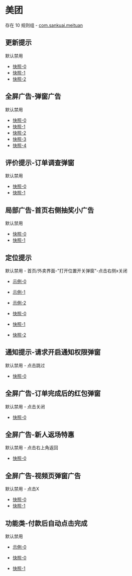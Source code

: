 # 美团

存在 10 规则组 - [com.sankuai.meituan](/src/apps/com.sankuai.meituan.ts)

## 更新提示

默认禁用

- [快照-0](https://i.gkd.li/i/12614559)
- [快照-1](https://i.gkd.li/i/12673132)
- [快照-2](https://i.gkd.li/i/13292635)

## 全屏广告-弹窗广告

默认禁用

- [快照-0](https://i.gkd.li/i/12639717)
- [快照-1](https://i.gkd.li/i/12892626)
- [快照-2](https://i.gkd.li/i/12646768)
- [快照-3](https://i.gkd.li/i/13694877)
- [快照-4](https://i.gkd.li/i/12739204)

## 评价提示-订单调查弹窗

默认禁用

- [快照-0](https://i.gkd.li/i/12639723)
- [快照-1](https://i.gkd.li/i/13682336)

## 局部广告-首页右侧抽奖小广告

默认禁用

- [快照-0](https://i.gkd.li/i/12639815)
- [快照-1](https://i.gkd.li/i/12639734)

## 定位提示

默认禁用 - 首页/外卖界面-"打开位置开关弹窗"-点击右侧x关闭

- [示例-0](https://m.gkd.li/57941037/da856996-b128-486a-a6d4-964183b0c719)
- [示例-1](https://m.gkd.li/57941037/3071d3a4-f8ca-4c6f-8aa2-cf9573dbed3d)
- [示例-2](https://m.gkd.li/57941037/3bb08a42-5d88-4f9d-8cbe-cb913e136ec6)

- [快照-0](https://i.gkd.li/i/14472663)
- [快照-1](https://i.gkd.li/i/12910211)
- [快照-2](https://i.gkd.li/i/14472614)

## 通知提示-请求开启通知权限弹窗

默认禁用 - 点击跳过

- [快照-0](https://i.gkd.li/i/13439134)

## 全屏广告-订单完成后的红包弹窗

默认禁用 - 点击关闭

- [快照-0](https://i.gkd.li/i/13695703)

## 全屏广告-新人返场特惠

默认禁用 - 点击右上角返回

- [快照-0](https://i.gkd.li/i/13800691)

## 全屏广告-视频页弹窗广告

默认禁用 - 点击X

- [快照-0](https://i.gkd.li/i/14033982)
- [快照-1](https://i.gkd.li/i/14034073)

## 功能类-付款后自动点击完成

默认禁用

- [示例-0](https://m.gkd.li/57941037/257a3a0d-966b-4c16-89d9-abf9acaef9a9)

- [快照-0](https://i.gkd.li/i/14163717)
- [快照-1](https://i.gkd.li/i/14392284)
